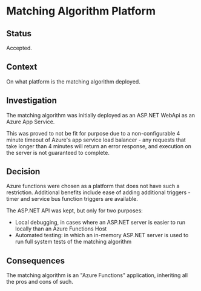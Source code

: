 # Matching Algorithm Platform

## Status

Accepted.

## Context

On what platform is the matching algorithm deployed.

## Investigation

The matching algorithm was initially deployed as an ASP.NET WebApi as an Azure App Service.

This was proved to not be fit for purpose due to a non-configurable 4 minute timeout of Azure's app service load balancer - 
any requests that take longer than 4 minutes will return an error response, and execution on the server is not guaranteed to complete.   

## Decision

Azure functions were chosen as a platform that does not have such a restriction. 
Additional benefits include ease of adding additional triggers - timer and service bus function triggers are available.

The ASP.NET API was kept, but only for two purposes: 
- Local debugging, in cases where an ASP.NET server is easier to run locally than an Azure Functions Host
- Automated testing: in which an in-memory ASP.NET server is used to run full system tests of the matching algorithm

## Consequences

The matching algorithm is an "Azure Functions" application, inheriting all the pros and cons of such.